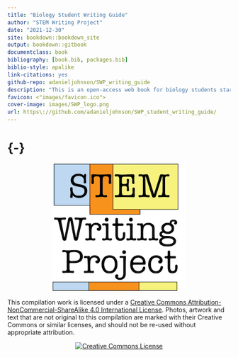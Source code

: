 ```yaml
--- 
title: "Biology Student Writing Guide"
author: "STEM Writing Project"
date: "2021-12-30"
site: bookdown::bookdown_site
output: bookdown::gitbook
documentclass: book
bibliography: [book.bib, packages.bib]
biblio-style: apalike
link-citations: yes
github-repo: adanieljohnson/SWP_writing_guide
description: "This is an open-access web book for biology students starting out in scientific writing. We developed and released it on a open platform so teachers can modify it to meet their particular needs. "
favicon: <"images/favicon.ico">
cover-image: images/SWP_logo.png
url: https\://github.com/adanieljohnson/SWP_student_writing_guide/
---
```

#  {-}
<center>

![](images/SWP_logo.png)

</center>

This compilation work is licensed under a [Creative Commons Attribution-NonCommercial-ShareAlike 4.0 International License](http://creativecommons.org/licenses/by-nc-sa/4.0/). Photos, artwork and text that are not original to this compilation are marked with their Creative Commons or similar licenses, and should not be re-used without appropriate attribution. 

<center>

<a rel="license" href="http://creativecommons.org/licenses/by-nc-sa/4.0/"><img alt="Creative Commons License" style="border-width:0" src="https://i.creativecommons.org/l/by-nc-sa/4.0/88x31.png" /></a>

</center>
